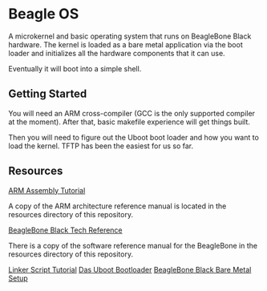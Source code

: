 # Beagle OS

A microkernel and basic operating system that runs on BeagleBone Black hardware.
The kernel is loaded as a bare metal application via the boot loader and initializes
all the hardware components that it can use.

Eventually it will boot into a simple shell.

## Getting Started

You will need an ARM cross-compiler (GCC is the only supported compiler at the moment).
After that, basic makefile experience will get things built.

Then you will need to figure out the Uboot boot loader and how you want to load the
kernel. TFTP has been the easiest for us so far.

## Resources

[ARM Assembly Tutorial](http://www.davespace.co.uk/arm/introduction-to-arm/)

A copy of the ARM architecture reference manual is located in the resources directory of
this repository.

[BeagleBone Black Tech Reference](http://www.ti.com/lit/ug/spruh73l/spruh73l.pdf)

There is a copy of the software reference manual for the BeagleBone in the resources
directory of this repository.

[Linker Script Tutorial](http://www.delorie.com/gnu/docs/binutils/ld_6.html)
[Das Uboot Bootloader](http://www.denx.de/wiki/U-Boot)
[BeagleBone Black Bare Metal Setup](http://www.cs.sfu.ca/CourseCentral/433/bfraser/other/BareMetalGuide.pdf)
